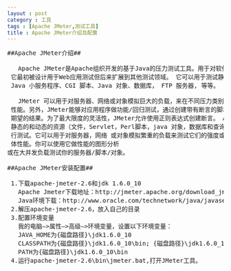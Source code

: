 ```yaml
---
layout : post
category : 工具
tags : [Apache JMeter,测试工具]
title : Apache JMeter介绍及配置
---
```


<pre>
##Apache JMeter介绍##

   Apache JMeter是Apache组织开发的基于Java的压力测试工具。用于对软件做压力测试，
 它最初被设计用于Web应用测试但后来扩展到其他测试领域。 它可以用于测试静态和动态资源例如静态文件、
 Java 小服务程序、CGI 脚本、Java 对象、数据库， FTP 服务器, 等等。

   JMeter 可以用于对服务器、网络或对象模拟巨大的负载，来在不同压力类别下测试它们的强度和分析整体
 性能。另外，JMeter能够对应用程序做功能/回归测试，通过创建带有断言的脚本来验证你的程序返回了你
 期望的结果。为了最大限度的灵活性，JMeter允许使用正则表达式创建断言。 Apache jmeter 可以用于对
 静态的和动态的资源（文件，Servlet，Perl脚本，java 对象，数据库和查询，FTP服务器等等）的性能进
 行测试。它可以用于对服务器，网络 或对象模拟繁重的负载来测试它们的强度或分析不同压力类型下的整
 体性能。你可以使用它做性能的图形分析
或在大并发负载测试你的服务器/脚本/对象。

##Apache JMeter安装配置##

 1.下载apache-jmeter-2.6和jdk 1.6.0_10
   Apache Jmeter下载地址：http://jmeter.apache.org/download_jmeter.cgi 
   Java环境下载：http://www.oracle.com/technetwork/java/javase/downloads/index.html
 2.解压apache-jmeter-2.6，放入自己的目录
 3.配置环境变量
   我的电脑—>属性—>高级—>环境变量，设置以下环境变量：
   JAVA_HOME为{磁盘路径}\jdk1.6.0_10
   CLASSPATH为{磁盘路径}\jdk1.6.0_10\bin; {磁盘路径}\jdk1.6.0_10\lib\dt.jar;{磁盘路径}\jdk1.6.0_10\lib\tools.jar;
   PATH为{磁盘路径}\jdk1.6.0_10\bin
 4.运行apache-jmeter-2.6\bin\jmeter.bat,打开JMeter工具。
</pre>
